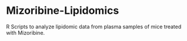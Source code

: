 # Mizoribine-Lipidomics
R Scripts to analyze lipidomic data from plasma samples of mice treated with Mizoribine.
